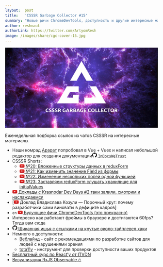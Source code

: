 ```yaml
---
layout:  post
title:   'CSSSR Garbage Collector #15'
summary: "Новые фичи ChromeDevTools, доступность и другие интересные материалы из наших чатов"
author: reshnaut
authorLink: https://twitter.com/ArtyomResh
image: /images/share/cgc-cover-15.jpg
---
```


[github]: /images/icons/github.png
[medium]: /images/icons/medium.png
[yt]: /images/icons/youtube.png

![CSSSR Garbage Collector](/images/share/cgc-cover-15.jpg)

Еженедельная подборка ссылок из чатов CSSSR на интересные материалы.
- Наши комрад [Арарат](https://github.com/myfailemtions) попробовал в Vue + Vuex и написал небольшой редактор для создания документации[![github] `InDocsWeTrust`](https://github.com/RUInCodeWeTrust/InDocsWeTrust)
- CSSSR Shorts:
    - [![yt] №20: Вложенные структуры данных в reduxForm](https://youtu.be/4u914WNbo1o?list=PLLtDv0NfxtZz37gxFxdEI3MJoMiUVr8_P)
    - [![yt] №21: Как изменить значение Field из формы](https://youtu.be/H-xNIxJSzOc?list=PLLtDv0NfxtZz37gxFxdEI3MJoMiUVr8_P)
    - [![yt] №22: Изменение нескольких полей одной функцией](https://youtu.be/xyZiaz5WBXU?list=PLLtDv0NfxtZz37gxFxdEI3MJoMiUVr8_P)
    - [![yt] №23: Заставляем reduxForm слушать хранилище для initialValues](https://youtu.be/qhhYyZfBArI?list=PLLtDv0NfxtZz37gxFxdEI3MJoMiUVr8_P)
- [![yt] Доклады с Krasnodar Dev Days #2 таки залили, смотрим и наслаждаемся](https://www.youtube.com/channel/UCBVZa_qgKhT8_MMqvR0bNQA/videos)
- [![yt] Доклад Владислава Козули — Порочный круг: почему разработчики сами виноваты в дефиците кадров]
- `en` [![yt] Будующее фичи ChromeDevTools (это прекрасно)](https://youtu.be/7-XnEMrQnn4)
- Интересно как работают фреймы в браузере и достигаются 60fps? Тогда вам [сюда](https://habrahabr.ru/post/340176/)
- [![github] Шикарная ишья с ссылками на крутые около-тайплевел хаки](https://github.com/Microsoft/TypeScript/issues/16392)
- Немного о доступности:
    - [Веблайнд](http://weblind.ru/) - сайт с рекомендациями по разработке сайтов для людей с нарушениями зрения
    - [tota11y](http://khan.github.io/tota11y/) - инструмент для проверки доступности ваших продуктов
- [Бесплатный курс по React'у от ITVDN](https://itvdn.com/ru/shares/reactjs_free?utm_source=yb_action_rjsfree)
- [Визуализация RxJS Observable 🔥](https://rxviz.com/)
